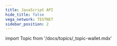 ```yaml
---
title: JavaScript API
hide_title: false
vega_network: TESTNET
sidebar_position: 2
---
```

import Topic from '/docs/topics/_topic-wallet.mdx'

<Topic />